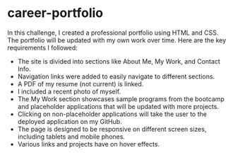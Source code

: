 # career-portfolio

In this challenge, I created a professional portfolio using HTML and CSS. The portfolio will be updated with my own work over time. Here are the key requirements I followed:

- The site is divided into sections like About Me, My Work, and Contact Info.
- Navigation links were added to easily navigate to different sections.
- A PDF of my resume (not current) is linked.
- I included a recent photo of myself.
- The My Work section showcases sample programs from the bootcamp and placeholder applications that will be updated with more projects.
- Clicking on non-placeholder applications will take the user to the deployed application on my GitHub.
- The page is designed to be responsive on different screen sizes, including tablets and mobile phones.
- Various links and projects have on hover effects.
